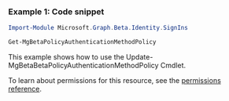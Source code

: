 ### Example 1: Code snippet

```powershellImport-Module Microsoft.Graph.Beta.Identity.SignIns

Get-MgBetaPolicyAuthenticationMethodPolicy
```
This example shows how to use the Update-MgBetaBetaPolicyAuthenticationMethodPolicy Cmdlet.
To learn about permissions for this resource, see the [permissions reference](/graph/permissions-reference).

